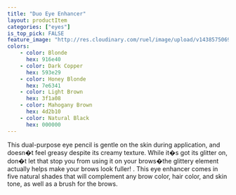 ```yaml
---
title: "Duo Eye Enhancer"
layout: productItem
categories: ["eyes"]
is_top_pick: FALSE
feature_image: "http://res.cloudinary.com/ruel/image/upload/v1438575069/fashion21/picture-19.jpg"
colors:
    - color: Blonde
      hex: 916e40
    - color: Dark Copper
      hex: 593e29
    - color: Honey Blonde
      hex: 7e6341
    - color: Light Brown
      hex: 3f1a08
    - color: Mahogany Brown
      hex: 4d2b10
    - color: Natural Black
      hex: 000000
---
```

This dual-purpose eye pencil is gentle on the skin during application, and doesn�t feel greasy despite its creamy texture.  While it�s got its glitter on, don�t let that stop you from using it on your brows�the glittery element actually helps make your brows look fuller! . This eye enhancer comes in five natural shades that will complement any brow color, hair color, and skin tone, as well as a brush for the brows.